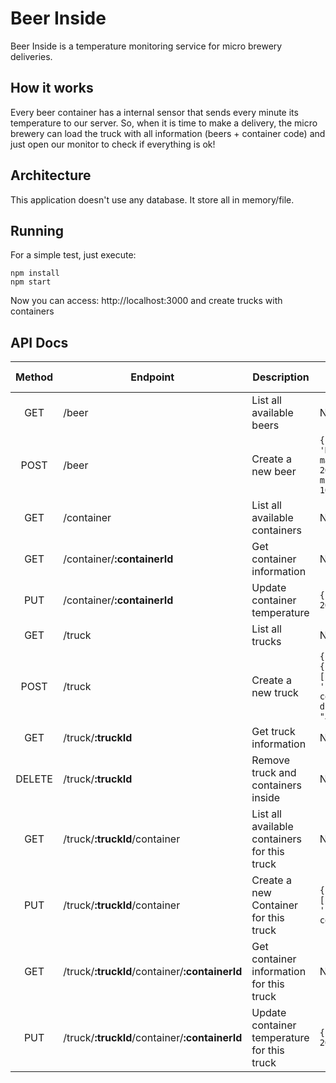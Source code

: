 # Beer Inside

Beer Inside is a temperature monitoring service for micro brewery deliveries.

## How it works

Every beer container has a internal sensor that sends every minute its temperature to our server. So, when it is time to make a delivery, the micro brewery can load the truck with all information (beers + container code) and just open our monitor to check if everything is ok!

## Architecture

This application doesn't use any database. It store all in memory/file.

## Running

For a simple test, just execute:

```
npm install
npm start
```

Now you can access: http://localhost:3000 and create trucks with containers

## API Docs

| Method | Endpoint                                       | Description                                  | Request Payload  |
| :---:  | ---                                            | ---                                          | ---   |
| GET    | /beer                                          | List all available beers                     | N/A   |
| POST   | /beer                                          | Create a new beer                            | `{  name: 'Natural Beer', maxTemperature: 20, minTemperature: 10}` |
| GET    | /container                                     | List all available containers                | N/A   |
| GET    | /container/**:containerId**                    | Get container information                    | N/A   |
| PUT    | /container/**:containerId**                    | Update container temperature                 | `{ temperature: 20 }` |
| GET    | /truck                                         | List all trucks                              | N/A   |
| POST   | /truck                                         | Create a new truck                           | `{ containers: [ { beerIds: [...'id', code: 'container-code' } ], driverName: "Jonh Doe" }` |
| GET    | /truck/**:truckId**                            | Get truck information                        | N/A   |
| DELETE | /truck/**:truckId**                            | Remove truck and containers inside           | N/A   |
| GET    | /truck/**:truckId**/container                  | List all available containers for this truck | N/A   |
| PUT    | /truck/**:truckId**/container                  | Create a new Container for this truck        | `{ beerIds: [...'id', code: 'container-code' }` |
| GET    | /truck/**:truckId**/container/**:containerId** | Get container information for this truck     | N/A |
| PUT    | /truck/**:truckId**/container/**:containerId** | Update container temperature for this truck  | `{ temperature: 20 }` |
